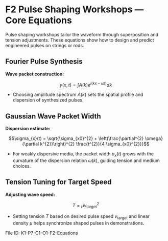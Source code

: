 # F2 Pulse Shaping Workshops — Core Equations

Pulse shaping workshops tailor the waveform through superposition and tension adjustments. These equations show how to design and predict engineered pulses on strings or rods.

## Fourier Pulse Synthesis
**Wave packet construction:**

$$y(x,t) = \int A(k) e^{i(kx - \omega t)} dk$$

- Choosing amplitude spectrum $A(k)$ sets the spatial profile and dispersion of synthesized pulses.

## Gaussian Wave Packet Width
**Dispersion estimate:**

$$\sigma_{x}(t) = \sqrt{\sigma_{x0}^{2} + \left(\frac{\partial^{2} \omega}{\partial k^{2}}\right)^{2} \frac{t^{2}}{4 \sigma_{x0}^{2}}}$$

- For weakly dispersive media, the packet width $\sigma_{x}(t)$ grows with the curvature of the dispersion relation $\omega(k)$, guiding tension and medium choices.

## Tension Tuning for Target Speed
**Adjusting wave speed:**

$$T = \mu v^{2}_{\text{target}}$$

- Setting tension $T$ based on desired pulse speed $v_{\text{target}}$ and linear density $\mu$ helps synchronize shaped pulses in demonstrations.

File ID: K1-P7-C1-O1-F2-Equations
